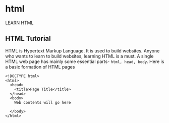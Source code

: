 # html
LEARN HTML

## HTML Tutorial

HTML is Hypertext Markup Language. It is used to build websites. Anyone who wants to learn to build websites, learning HTML is a must. 
A single HTML web page has mainly some essential parts- `html, head, body`. Here is a basic formation of HTML pages
```
<!DOCTYPE html>
<html>
  <head>
    <title>Page Title</title>
  </head>
  <body>
    Web contents will go here

  </body>
</html>
```
